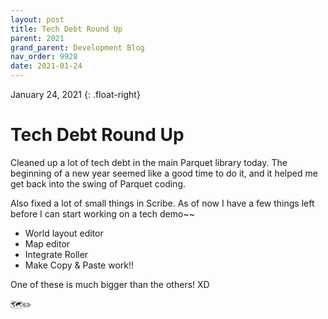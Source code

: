```yaml
---
layout: post
title: Tech Debt Round Up
parent: 2021
grand_parent: Development Blog
nav_order: 9928
date: 2021-01-24
---
```

January 24, 2021
{: .float-right}

# Tech Debt Round Up

Cleaned up a lot of tech debt in the main Parquet library today.
The beginning of a new year seemed like a good time to do it, and it helped me get back into the swing of Parquet coding.

Also fixed a lot of small things in Scribe.
As of now I have a few things left before I can start working on a tech demo~~

- World layout editor
- Map editor
- Integrate Roller
- Make Copy & Paste work!! 

One of these is much bigger than the others! XD

🗺✏️
